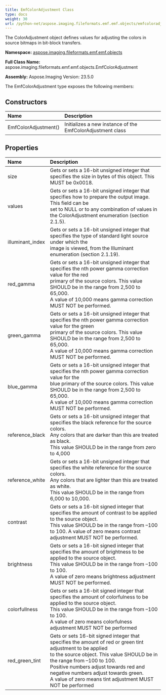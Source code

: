 ```yaml
---
title: EmfColorAdjustment Class
type: docs
weight: 30
url: /python-net/aspose.imaging.fileformats.emf.emf.objects/emfcoloradjustment/
---
```


The ColorAdjustment object defines values for adjusting the colors in source bitmaps in bit-block transfers.

**Namespace:** [aspose.imaging.fileformats.emf.emf.objects](/imaging/python-net/aspose.imaging.fileformats.emf.emf.objects/)

**Full Class Name:** aspose.imaging.fileformats.emf.emf.objects.EmfColorAdjustment

**Assembly:**  Aspose.Imaging Version: 23.5.0

The EmfColorAdjustment type exposes the following members:
## **Constructors**
|**Name**|**Description**|
| :- | :- |
|EmfColorAdjustment()|Initializes a new instance of the EmfColorAdjustment class|
## **Properties**
|**Name**|**Description**|
| :- | :- |
|size|Gets or sets a 16-bit unsigned integer that specifies the size in bytes of this object. This MUST be 0x0018.|
|values|Gets or sets a 16-bit unsigned integer that specifies how to prepare the output image. This field can be <br/>            set to NULL or to any combination of values in the ColorAdjustment enumeration (section 2.1.5).|
|illuminant_index|Gets or sets a 16-bit unsigned integer that specifies the type of standard light source under which the <br/>            image is viewed, from the Illuminant enumeration (section 2.1.19).|
|red_gamma|Gets or sets a 16-bit unsigned integer that specifies the nth power gamma correction value for the red <br/>            primary of the source colors. This value SHOULD be in the range from 2,500 to 65,000.<br/>            A value of 10,000 means gamma correction MUST NOT be performed.|
|green_gamma|Gets or sets a 16-bit unsigned integer that specifies the nth power gamma correction value for the green <br/>            primary of the source colors. This value SHOULD be in the range from 2,500 to 65,000. <br/>            A value of 10,000 means gamma correction MUST NOT be performed.|
|blue_gamma|Gets or sets a 16-bit unsigned integer that specifies the nth power gamma correction value for the <br/>            blue primary of the source colors. This value SHOULD be in the range from 2,500 to 65,000. <br/>            A value of 10,000 means gamma correction MUST NOT be performed.|
|reference_black|Gets or sets a 16-bit unsigned integer that specifies the black reference for the source colors. <br/>            Any colors that are darker than this are treated as black. <br/>            This value SHOULD be in the range from zero to 4,000|
|reference_white|Gets or sets a 16-bit unsigned integer that specifies the white reference for the source colors. <br/>            Any colors that are lighter than this are treated as white. <br/>            This value SHOULD be in the range from 6,000 to 10,000.|
|contrast|Gets or sets a 16-bit signed integer that specifies the amount of contrast to be applied to the source object. <br/>            This value SHOULD be in the range from –100 to 100. A value of zero means contrast adjustment MUST NOT be performed.|
|brightness|Gets or sets a 16-bit signed integer that specifies the amount of brightness to be applied to the source object. <br/>            This value SHOULD be in the range from –100 to 100.<br/>            A value of zero means brightness adjustment MUST NOT be performed.|
|colorfullness|Gets or sets a 16-bit signed integer that specifies the amount of colorfulness to be applied to the source object. <br/>            This value SHOULD be in the range from –100 to 100. <br/>            A value of zero means colorfulness adjustment MUST NOT be performed|
|red_green_tint|Gets or sets 16-bit signed integer that specifies the amount of red or green tint adjustment to be applied <br/>            to the source object. This value SHOULD be in the range from –100 to 100. <br/>            Positive numbers adjust towards red and negative numbers adjust towards green. <br/>            A value of zero means tint adjustment MUST NOT be performed|
